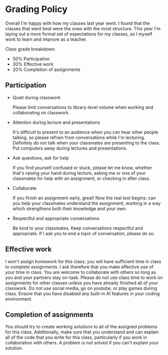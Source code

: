# Grading Policy

Overall I'm happy with how my classes last year went. I found that the classes
that went best were the ones with the most structure. This year I'm laying out a
more formal set of expectations for my classes, as I myself work to learn and
improve as a teacher.

Class grade breakdown:

- 50% Participation
- 30% Effective work
- 20% Completion of assignments

## Participation

- Quiet during classwork

  Please limit conversations to library-level volume when working and
  collaborating on classwork.

- Attention during lecture and presentations

  It's difficult to present to an audience when you can hear other people
  talking, so please refrain from conversations while I'm lecturing. Definitely
  do not talk when your classmates are presenting to the class. Put computers
  away during lectures and presentations.

- Ask questions, ask for help

  If you find yourself confused or stuck, please let me know, whether that's
  raising your hand during lecture, asking me or one of your classmates for help
  with an assignment, or checking in after class.

- Collaborate

  If you finish an assignment early, great! Now the real test begins: can you
  help your classmates understand the assignment, working in a way which
  strengthens both their knowledge and your own.

- Respectful and appropriate conversations

  Be kind to your classmates. Keep conversations respectful and appropriate. If
  I ask you to end a topic of conversation, please do so.

## Effective work

I won't assign homework for this class; you will have sufficient time in class
to complete assignments. I ask therefore that you make effective use of your
time in class. You are welcome to collaborate with others so long as you and
your partners stay on-task. Please do not use class time to work on assignments
for other classes unless you have already finished all of your classwork. Do not
use social media, go on youtube, or play games during class. Ensure that you
have disabled any built-in AI features in your coding environment.

## Completion of assignments

You should try to create working solutions to all of the assigned problems for
this class. Additionally, make sure that you understand and can explain all of
the code that you write for this class, particularly if you work in
collaboration with others. A problem is not solved if you can't explain your
solution.
